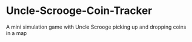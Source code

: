 # Uncle-Scrooge-Coin-Tracker
A mini simulation game with Uncle Scrooge picking up and dropping coins in a map
